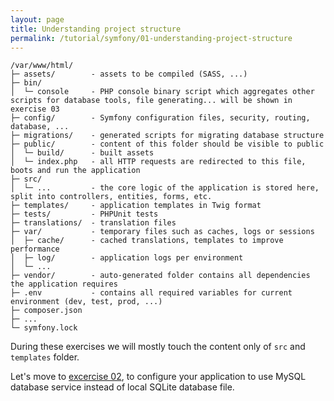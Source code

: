 ```yaml
---
layout: page
title: Understanding project structure
permalink: /tutorial/symfony/01-understanding-project-structure
---
```


```
/var/www/html/
├─ assets/        - assets to be compiled (SASS, ...)
├─ bin/
│  └─ console     - PHP console binary script which aggregates other scripts for database tools, file generating... will be shown in exercise 03
├─ config/        - Symfony configuration files, security, routing, database, ...
├─ migrations/    - generated scripts for migrating database structure
├─ public/        - content of this folder should be visible to public
│  └─ build/      - built assets
│  └─ index.php   - all HTTP requests are redirected to this file, boots and run the application
├─ src/
│  └─ ...         - the core logic of the application is stored here, split into controllers, entities, forms, etc.
├─ templates/     - application templates in Twig format
├─ tests/         - PHPUnit tests
├─ translations/  - translation files
├─ var/           - temporary files such as caches, logs or sessions
│  ├─ cache/      - cached translations, templates to improve performance
│  ├─ log/        - application logs per environment
│  └─ ...
├─ vendor/        - auto-generated folder contains all dependencies the application requires
├─ .env           - contains all required variables for current environment (dev, test, prod, ...)
├─ composer.json
├─ ...
└─ symfony.lock
```

During these exercises we will mostly touch the content only of `src` and `templates` folder. 

Let's move to [excercise 02](/tutorial/symfony/02-setting-db-to-mysql-and-migrating-database), to configure your application to use MySQL database service instead of local SQLite database file.
